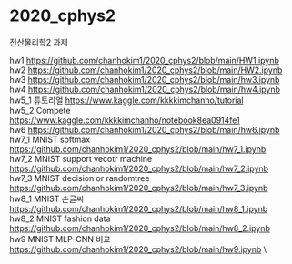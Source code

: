 # 2020_cphys2
전산물리학2 과제

hw1 https://github.com/chanhokim1/2020_cphys2/blob/main/HW1.ipynb \
hw2 https://github.com/chanhokim1/2020_cphys2/blob/main/HW2.ipynb \
hw3 https://github.com/chanhokim1/2020_cphys2/blob/main/hw3.ipynb \
hw4 https://github.com/chanhokim1/2020_cphys2/blob/main/hw4.ipynb \
hw5_1 튜토리얼  https://www.kaggle.com/kkkkimchanho/tutorial    \
hw5_2 Compete https://www.kaggle.com/kkkkimchanho/notebook8ea0914fe1 \
hw6 https://github.com/chanhokim1/2020_cphys2/blob/main/hw6.ipynb \
hw7_1 MNIST softmax  https://github.com/chanhokim1/2020_cphys2/blob/main/hw7_1.ipynb \
hw7_2 MNIST support vecotr machine https://github.com/chanhokim1/2020_cphys2/blob/main/hw7_2.ipynb \
hw7_3 MNIST decision or randomtree https://github.com/chanhokim1/2020_cphys2/blob/main/hw7_3.ipynb \
hw8_1 MNIST 손글씨 https://github.com/chanhokim1/2020_cphys2/blob/main/hw8_1.ipynb \
hw8_2 MNIST fashion data https://github.com/chanhokim1/2020_cphys2/blob/main/hw8_2.ipynb \
hw9 MNIST MLP-CNN 비교 https://github.com/chanhokim1/2020_cphys2/blob/main/hw9.ipynb \
